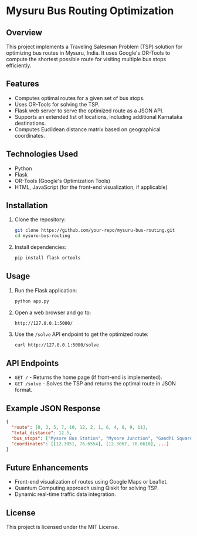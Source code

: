 # Mysuru Bus Routing Optimization

## Overview
This project implements a Traveling Salesman Problem (TSP) solution for optimizing bus routes in Mysuru, India. It uses Google's OR-Tools to compute the shortest possible route for visiting multiple bus stops efficiently.

## Features
- Computes optimal routes for a given set of bus stops.
- Uses OR-Tools for solving the TSP.
- Flask web server to serve the optimized route as a JSON API.
- Supports an extended list of locations, including additional Karnataka destinations.
- Computes Euclidean distance matrix based on geographical coordinates.

## Technologies Used
- Python
- Flask
- OR-Tools (Google's Optimization Tools)
- HTML, JavaScript (for the front-end visualization, if applicable)

## Installation
1. Clone the repository:
   ```sh
   git clone https://github.com/your-repo/mysuru-bus-routing.git
   cd mysuru-bus-routing
   ```
2. Install dependencies:
   ```sh
   pip install flask ortools
   ```

## Usage
1. Run the Flask application:
   ```sh
   python app.py
   ```
2. Open a web browser and go to:
   ```
   http://127.0.0.1:5000/
   ```
3. Use the `/solve` API endpoint to get the optimized route:
   ```sh
   curl http://127.0.0.1:5000/solve
   ```

## API Endpoints
- `GET /` - Returns the home page (if front-end is implemented).
- `GET /solve` - Solves the TSP and returns the optimal route in JSON format.

## Example JSON Response
```json
{
  "route": [0, 3, 5, 7, 10, 12, 2, 1, 6, 4, 8, 9, 11],
  "total_distance": 12.5,
  "bus_stops": ["Mysore Bus Station", "Mysore Junction", "Gandhi Square", ...],
  "coordinates": [[12.3051, 76.6554], [12.3067, 76.6610], ...]
}
```

## Future Enhancements
- Front-end visualization of routes using Google Maps or Leaflet.
- Quantum Computing approach using Qiskit for solving TSP.
- Dynamic real-time traffic data integration.

## License
This project is licensed under the MIT License.
